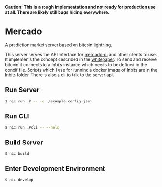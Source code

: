 **Caution: This is a rough implementation and not ready for production use at all.
There are likely still bugs hiding everywhere.**

# Mercado

A prediction market server based on bitcoin lightning.

This server serves the API Interface for [mercado-ui](https://github.com/HaosGames/mercado-ui) and other clients to use.
It implements the concept described in the [whitepaper](whitepaper.md).
To send and receive bitcoin it connects to a lnbits instance
which needs to be defined in the condif file.
Scripts which I use for running a docker image of lnbits are in the lnbits folder.
There is also a cli to talk to the server api.

## Run Server

```bash
$ nix run .# -- -c ./example.config.json
```

## Run CLI

```bash
$ nix run .#cli -- --help
```

## Build Server

```bash
$ nix build
```

## Enter Development Environment

```bash
$ nix develop
```
